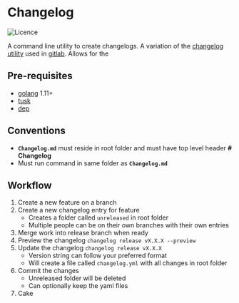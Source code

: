 # Changelog

![Licence](https://img.shields.io/badge/license-MIT-green.svg?style=for-the-badge)

A command line utility to create changelogs. A variation of the [changelog utility](https://gitlab.com/gitlab-org/gitlab-ce/blob/master/bin/changelog) used in [gitlab](https://gitlab.com). Allows for the 

## Pre-requisites

- [golang](https://golang.org/) 1.11+
- [tusk](https://github.com/rliebz/tusk)
- [dep](https://github.com/golang/dep)

## Conventions
- **`Changelog.md`** must reside in root folder and must have top level header **# Changelog**
- Must run command in same folder as **`Changelog.md`**

## Workflow

1. Create a new feature on a branch
2. Create a new changelog entry for feature 
    - Creates a folder called `unreleased` in root folder
    - Multiple people can be on their own branches with their own entries
3. Merge work into release branch when ready
4. Preview the changelog `changelog release vX.X.X --preview`
5. Update the changelog `changelog release vX.X.X` 
    - Version string can follow your preferred format
    - Will create a file called `changelog.yml` with all changes in root folder
6. Commit the changes 
    - Unreleased folder will be deleted
    - Can optionally keep the yaml files
7. Cake
